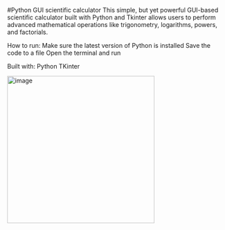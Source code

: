 #Python GUI scientific calculator
This simple, but yet powerful GUI-based scientific calculator built with Python and Tkinter allows users to perform advanced mathematical operations like trigonometry, logarithms, powers, and factorials.

How to run: 
Make sure the latest version of Python is installed
Save the code to a file
Open the terminal and run

Built with: 
Python 
TKinter 

<img width="340" alt="image" src="https://github.com/user-attachments/assets/b11b35a2-58bc-4137-9118-7aee8eafa937" />
